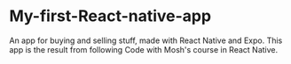 # My-first-React-native-app
An app for buying and selling stuff, made with React Native and Expo. This app is the result from following Code with Mosh's course in React Native.

